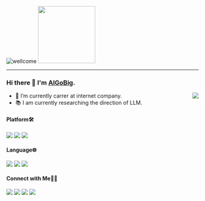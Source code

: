 ![wellcome](https://uploads.disquscdn.com/images/6b64e8007ad516c545c077daf3e07cf34e430e3e9c54e041ffe6eeb4d033808a.jpg)
<img src="https://media.giphy.com/media/M9gbBd9nbDrOTu1Mqx/giphy.gif" width="150">

--- 
### Hi there 👋  I'm [AIGoBig](http://www.sunqh.top).
<img align="right" src="https://github-readme-stats.vercel.app/api?username=sunqinghu&show_icons=true&icon_color=CE1D2D&text_color=718096&bg_color=ffffff&hide_title=true&hide=stars,prs&count_private=true" />

- 🔭 I’m currently carrer at internet company.
- 📚 I am currently researching the direction of LLM.

#### Platform🛠️
[![](https://img.shields.io/badge/OS%20Linux-33aadd?style=flat-square&logo=linux&logoColor=ffffff)](https://www.archlinux.org/)
[![](https://img.shields.io/badge/macOS-Hackintosh-292e33?style=flat-square&logo=apple&logoColor=ffffff)](https://www.tonymacx86.com/)
[![](https://img.shields.io/badge/iOS-iPhone-f5010c?style=flat-square&logo=apple&logoColor=ffffff)](https://www.apple.com/)

#### Language🌐
[![](https://img.shields.io/badge/-Python-007396?style=flat-square&logo=python&logoColor=ffffff)](https://reactjs.org/)
[![](https://img.shields.io/badge/-C++-007396?style=flat-square&logo=c++&logoColor=ffffff)](https://reactjs.org/)
[![](https://img.shields.io/badge/-Java-007396?style=flat-square&logo=java&logoColor=ffffff)](https://reactjs.org/)

#### Connect with Me🤝🏻 
[![](https://img.shields.io/static/v1?label=mail&message=qinghu.sun@outlook.com&color=7BB32E&logo=mail)](qinghu.sun@outlook.com)
[![](https://img.shields.io/static/v1?label=tel&message=15666528629&color=7BB32E&logo=tel)](15666528629)
![](https://img.shields.io/static/v1?label=qq&message=1129759801&color=7BB32E&logo=qq) 
![](https://visitor-badge.glitch.me/badge?page_id=sunqinghu.readme)


<!--
[![Top Langs](https://github-readme-stats.vercel.app/api/top-langs/?username=sunqinghu&layout=compact)](https://github.com/anuraghazra/github-readme-stats)
[![Readme Card (Pined Card)](https://github-readme-stats.vercel.app/api/pin/?username=sunqinghu&repo=github-readme-stats)](https://github.com/anuraghazra/github-readme-stats)
Here are some ideas to get you started:
- 🌱 I’m currently learning ...
- 👯 I’m looking to collaborate on ...
- 🤔 I’m looking for help with ...
- 💬 Ask me about ...
- 😄 Pronouns: ...
- ⚡ Fun fact: ...
Reference:
# 模板
https://github.com/kautukkundan/Awesome-Profile-README-templates/blob/master/code-styled/anmol098.md
# 举例
https://github.com/Wonz5130
https://github.com/anuraghazra/github-readme-stats/blob/master/docs/readme_cn.md
# 静态、动态标签
https://simpleicons.org/
https://shields.io/
# 状态
https://github.com/anmol098/waka-readme-stats
-->
